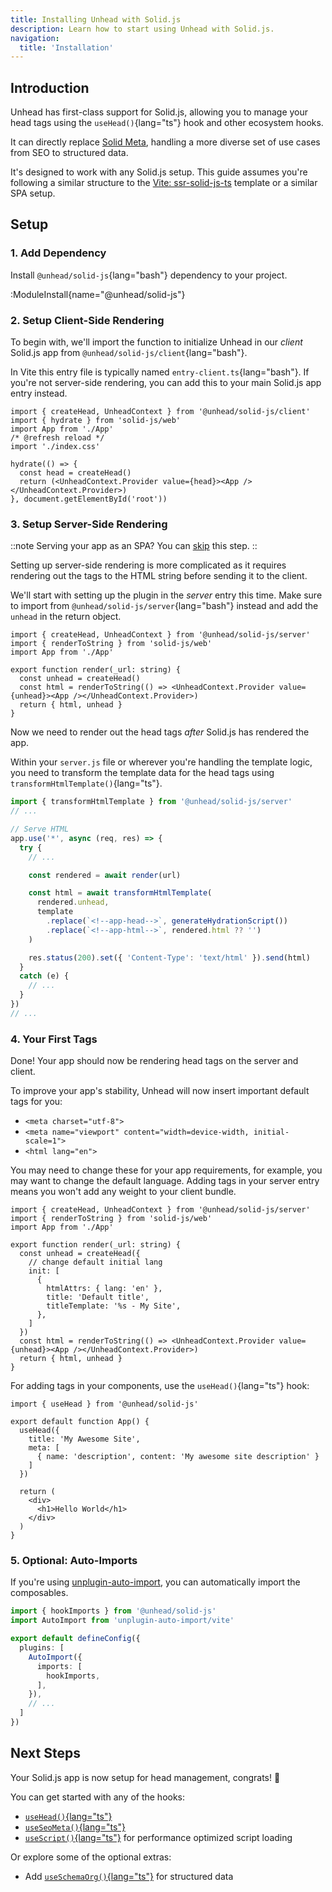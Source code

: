 ```yaml
---
title: Installing Unhead with Solid.js
description: Learn how to start using Unhead with Solid.js.
navigation:
  title: 'Installation'
---
```


## Introduction

Unhead has first-class support for Solid.js, allowing you to manage your head tags using the `useHead()`{lang="ts"} hook and other ecosystem hooks.

It can directly replace [Solid Meta](https://github.com/solidjs/solid-meta), handling a more diverse set of use cases from SEO to structured data.

It's designed to work with any Solid.js setup. This guide assumes you're following a similar structure to the [Vite: ssr-solid-js-ts](https://github.com/bluwy/create-vite-extra/tree/master/template-ssr-solid-js-ts) template
or a similar SPA setup.

## Setup

### 1. Add Dependency

Install `@unhead/solid-js`{lang="bash"} dependency to your project.

:ModuleInstall{name="@unhead/solid-js"}

### 2. Setup Client-Side Rendering

To begin with, we'll import the function to initialize Unhead in our _client_ Solid.js app from `@unhead/solid-js/client`{lang="bash"}.

In Vite this entry file is typically named `entry-client.ts`{lang="bash"}. If you're not server-side rendering, you can add this to your main Solid.js app entry instead.

```tsx {1,7,12,14} [src/entry-client.ts]
import { createHead, UnheadContext } from '@unhead/solid-js/client'
import { hydrate } from 'solid-js/web'
import App from './App'
/* @refresh reload */
import './index.css'

hydrate(() => {
  const head = createHead()
  return (<UnheadContext.Provider value={head}><App /></UnheadContext.Provider>)
}, document.getElementById('root'))
```

### 3. Setup Server-Side Rendering

::note
Serving your app as an SPA? You can [skip](#4-your-first-tags) this step.
::

Setting up server-side rendering is more complicated as it requires rendering out the tags to the HTML string before sending it to the client.

We'll start with setting up the plugin in the _server_ entry this time. Make sure to import from `@unhead/solid-js/server`{lang="bash"} instead
and add the `unhead` in the return object.

```tsx {1,7,10,12,15} [src/entry-server.ts]
import { createHead, UnheadContext } from '@unhead/solid-js/server'
import { renderToString } from 'solid-js/web'
import App from './App'

export function render(_url: string) {
  const unhead = createHead()
  const html = renderToString(() => <UnheadContext.Provider value={unhead}><App /></UnheadContext.Provider>)
  return { html, unhead }
}
```

Now we need to render out the head tags _after_ Solid.js has rendered the app.

Within your `server.js` file or wherever you're handling the template logic, you need to transform the template data
for the head tags using `transformHtmlTemplate()`{lang="ts"}.

```ts {1,9-14} [server.ts]
import { transformHtmlTemplate } from '@unhead/solid-js/server'
// ...

// Serve HTML
app.use('*', async (req, res) => {
  try {
    // ...

    const rendered = await render(url)

    const html = await transformHtmlTemplate(
      rendered.unhead,
      template
        .replace(`<!--app-head-->`, generateHydrationScript())
        .replace(`<!--app-html-->`, rendered.html ?? '')
    )

    res.status(200).set({ 'Content-Type': 'text/html' }).send(html)
  }
  catch (e) {
    // ...
  }
})
// ...
```

### 4. Your First Tags

Done! Your app should now be rendering head tags on the server and client.

To improve your app's stability, Unhead will now insert important default tags for you:

- `<meta charset="utf-8">`
- `<meta name="viewport" content="width=device-width, initial-scale=1">`
- `<html lang="en">`

You may need to change these for your app requirements, for example, you may want to change the default language. Adding
tags in your server entry means you won't add any weight to your client bundle.

```tsx {2,6-8} [src/entry-server.ts]
import { createHead, UnheadContext } from '@unhead/solid-js/server'
import { renderToString } from 'solid-js/web'
import App from './App'

export function render(_url: string) {
  const unhead = createHead({
    // change default initial lang
    init: [
      {
        htmlAttrs: { lang: 'en' },
        title: 'Default title',
        titleTemplate: '%s - My Site',
      },
    ]
  })
  const html = renderToString(() => <UnheadContext.Provider value={unhead}><App /></UnheadContext.Provider>)
  return { html, unhead }
}
```

For adding tags in your components, use the `useHead()`{lang="ts"} hook:

```tsx [App.tsx]
import { useHead } from '@unhead/solid-js'

export default function App() {
  useHead({
    title: 'My Awesome Site',
    meta: [
      { name: 'description', content: 'My awesome site description' }
    ]
  })

  return (
    <div>
      <h1>Hello World</h1>
    </div>
  )
}
```

### 5. Optional: Auto-Imports

If you're using [unplugin-auto-import](https://github.com/antfu/unplugin-auto-import), you can automatically import the composables.

```ts [vite.config.ts]
import { hookImports } from '@unhead/solid-js'
import AutoImport from 'unplugin-auto-import/vite'

export default defineConfig({
  plugins: [
    AutoImport({
      imports: [
        hookImports,
      ],
    }),
    // ...
  ]
})
```

## Next Steps

Your Solid.js app is now setup for head management, congrats! 🎉

You can get started with any of the hooks:
- [`useHead()`{lang="ts"}](/docs/head/api/composables/composables/use-head)
- [`useSeoMeta()`{lang="ts"}](/docs/head/api/composables/composables/use-seo-meta)
- [`useScript()`{lang="ts"}](/docs/head/api/composables/composables/use-script) for performance optimized script loading

Or explore some of the optional extras:

- Add [`useSchemaOrg()`{lang="ts"}](/docs/schema-org/api/use-schema-org) for structured data
